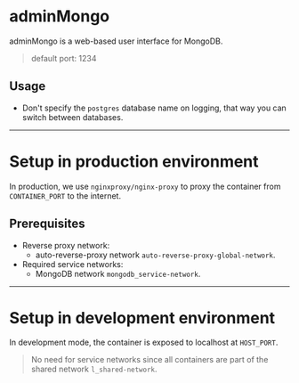# adminMongo

adminMongo is a web-based user interface for MongoDB.

> default port: 1234

## Usage

- Don't specify the `postgres` database name on logging, that way you can switch between databases.

-------------------------------------------------------------------------------

# Setup in production environment

In production, we use `nginxproxy/nginx-proxy` to proxy the container from `CONTAINER_PORT` to the internet.

## Prerequisites

- Reverse proxy network:
  - auto-reverse-proxy network `auto-reverse-proxy-global-network`.
- Required service networks:
  - MongoDB network `mongodb_service-network`.

-------------------------------------------------------------------------------

# Setup in development environment

In development mode, the container is exposed to localhost at `HOST_PORT`.

> No need for service networks since all containers are part of the shared network `l_shared-network`.

